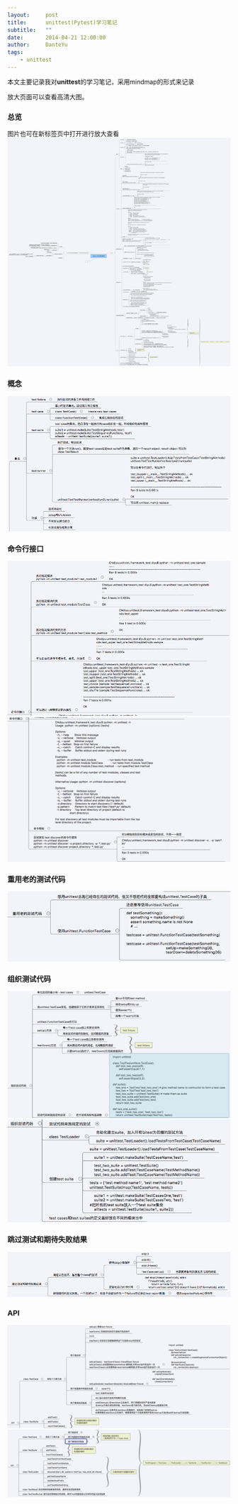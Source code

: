 ```yaml
---
layout:     post
title:      unittest(Pytest)学习笔记
subtitle:   ""
date:       2014-04-21 12:00:00
author:     DanteYu
tags:
    - unittest
---
```


本文主要记录我对**unittest**的学习笔记，采用mindmap的形式来记录

放大页面可以查看高清大图。

### 总览
图片也可在新标签页中打开进行放大查看
![总览](https://github.com/DanteYu/DanteYu.github.io/blob/master/_posts/images/unittest_mindmap.png?raw=false)

### 概念

![概念](https://github.com/DanteYu/DanteYu.github.io/blob/master/_posts/images/unittest1.png?raw=true)

### 命令行接口

![命令行接口2](https://github.com/DanteYu/DanteYu.github.io/blob/master/_posts/images/unittest2.png?raw=true)
![命令行接口3](https://github.com/DanteYu/DanteYu.github.io/blob/master/_posts/images/unittest3.png?raw=true)

### 重用老的测试代码

![重用老的测试代码](https://github.com/DanteYu/DanteYu.github.io/blob/master/_posts/images/unittest4.png?raw=true)

### 组织测试代码

![组织测试代码5](https://github.com/DanteYu/DanteYu.github.io/blob/master/_posts/images/unittest5.png?raw=true)
![组织测试代码6](https://github.com/DanteYu/DanteYu.github.io/blob/master/_posts/images/unittest6.png?raw=true)

### 跳过测试和期待失败结果

![跳过测试和期待失败结果](https://github.com/DanteYu/DanteYu.github.io/blob/master/_posts/images/unittest7.png?raw=true)

### API
![API8](https://github.com/DanteYu/DanteYu.github.io/blob/master/_posts/images/unittest8.png?raw=true)
![API8](https://github.com/DanteYu/DanteYu.github.io/blob/master/_posts/images/unittest9.png?raw=true)



